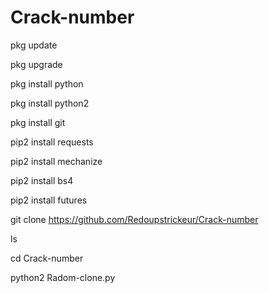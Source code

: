 # Crack-number

pkg update

pkg upgrade

pkg install python

pkg install python2

pkg install git

pip2 install requests

pip2 install mechanize

pip2 install bs4

pip2 install futures

git clone https://github.com/Redoupstrickeur/Crack-number

ls

cd Crack-number

python2 Radom-clone.py
